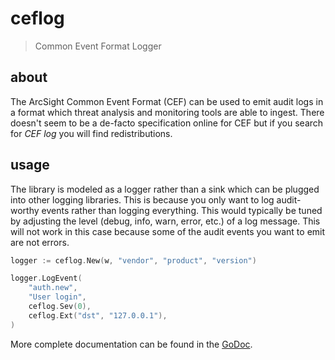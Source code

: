 # ceflog

> Common Event Format Logger

## about

The ArcSight Common Event Format (CEF) can be used to emit audit logs in a
format which threat analysis and monitoring tools are able to ingest. There
doesn't seem to be a de-facto specification online for CEF but if you search
for *CEF log* you will find redistributions.

## usage

The library is modeled as a logger rather than a sink which can be plugged into
other logging libraries. This is because you only want to log audit-worthy
events rather than logging everything. This would typically be tuned by
adjusting the level (debug, info, warn, error, etc.) of a log message. This
will not work in this case because some of the audit events you want to emit
are not errors.

```go
logger := ceflog.New(w, "vendor", "product", "version")

logger.LogEvent(
    "auth.new",
    "User login",
    ceflog.Sev(0),
    ceflog.Ext("dst", "127.0.0.1"),
)
```

More complete documentation can be found in the [GoDoc][godoc].

[godoc]: https://godoc.org/github.com/xoebus/ceflog
